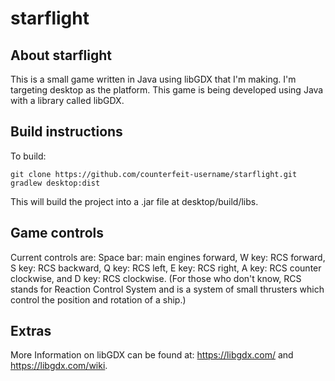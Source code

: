 # starflight

## About starflight
This is a small game written in Java using libGDX that I'm making.
I'm targeting desktop as the platform.
This game is being developed using Java with a library called libGDX.

## Build instructions
To build:
```
git clone https://github.com/counterfeit-username/starflight.git
gradlew desktop:dist
```
This will build the project into a .jar file at desktop/build/libs.

## Game controls
Current controls are:
Space bar: main engines forward, W key: RCS forward, S key: RCS backward, Q key: RCS left, E key: RCS right,
A key: RCS counter clockwise, and D key: RCS clockwise.
(For those who don't know, RCS stands for Reaction Control System and is a system of small thrusters which
control the position and rotation of a ship.)

## Extras
More Information on libGDX can be found at: https://libgdx.com/ and https://libgdx.com/wiki.
